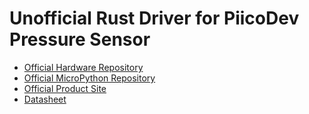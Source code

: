 [Official Hardware Repository]: https://github.com/CoreElectronics/CE-PiicoDev-Pressure-Sensor-MS5637/tree/7a55775b9c01417b9002f38384aa5bc11ea58a77
[Official MicroPython Repository]: https://github.com/CoreElectronics/CE-PiicoDev-MS5637-MicroPython-Module/tree/47c7c30d65ee9c189202e949030edcd816f4bfa7
[Official Product Site]: https://piico.dev/p11
[Datasheet]: https://www.infineon.com/cms/en/product/sensor/pressure-sensors/pressor-iot/?gclid=CjwKCAjw6IiiBhAOEiwALNqncTXLg-VcFVTQ0JKX3Pw2DNB0FBmP0Hbo4GsIiMfW9RfIf8YXXQG48hoCTccQAvD_BwE&gclsrc=aw.ds
# Unofficial Rust Driver for PiicoDev Pressure Sensor
- [Official Hardware Repository]
- [Official MicroPython Repository]
- [Official Product Site]
- [Datasheet]
